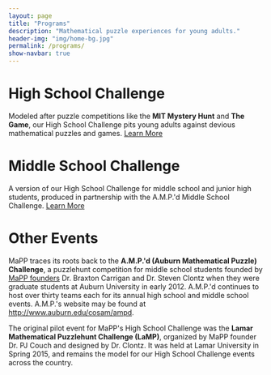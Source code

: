 ```yaml
---
layout: page
title: "Programs"
description: "Mathematical puzzle experiences for young adults."
header-img: "img/home-bg.jpg"
permalink: /programs/
show-navbar: true
---
```


# High School Challenge

Modeled after puzzle competitions like the **MIT Mystery Hunt** and
**The Game**, our High School Challenge pits young adults against devious
mathematical puzzles and games. [Learn More](/programs/hsc/)

# Middle School Challenge

A version of our High School Challenge for middle school and junior high
students, produced in partnership with the A.M.P.'d Middle School Challenge.
[Learn More](/programs/msc/)

# Other Events

MaPP traces its roots back to the
**A.M.P.'d (Auburn Mathematical Puzzle) Challenge**, a puzzlehunt competition
for middle school students founded by [MaPP founders](/about/people/)
Dr. Braxton Carrigan and Dr. Steven Clontz when they were graduate students
at Auburn University in early 2012. A.M.P.'d continues to host over
thirty teams each for its annual high school and middle school events.
A.M.P.'s website may be found at
<http://www.auburn.edu/cosam/ampd>.

The original pilot event for MaPP's High School Challenge was the
**Lamar Mathematical Puzzlehunt Challenge (LaMP)**, organized by MaPP founder
Dr. PJ Couch and designed by Dr. Clontz. It was held at Lamar University in
Spring 2015, and remains the model for our High School Challenge events
across the country.
